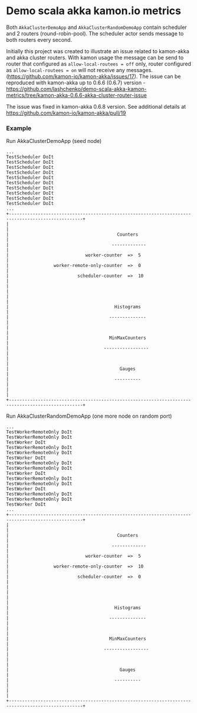 # Demo scala akka kamon.io metrics

Both `AkkaClusterDemoApp` and `AkkaClusterRandomDemoApp` contain scheduler and 2 routers (round-robin-pool).
The scheduler actor sends message to both routers every second.


Initially this project was created to illustrate an issue related to kamon-akka and akka cluster routers.
With kamon usage the message can be send to router that configured as `allow-local-routees = off` only, router configured as `allow-local-routees = on` will not receive any messages. (https://github.com/kamon-io/kamon-akka/issues/17).
The issue can be reproduced with kamon-akka up to 0.6.6 (0.6.7) version - https://github.com/lashchenko/demo-scala-akka-kamon-metrics/tree/kamon-akka-0.6.6-akka-cluster-router-issue

The issue was fixed in kamon-akka 0.6.8 version.
See additional details at https://github.com/kamon-io/kamon-akka/pull/19



### Example

Run AkkaClusterDemoApp (seed node)
```
...
TestScheduler DoIt
TestScheduler DoIt
TestScheduler DoIt
TestScheduler DoIt
TestScheduler DoIt
TestScheduler DoIt
TestScheduler DoIt
TestScheduler DoIt
TestScheduler DoIt
TestScheduler DoIt
...
+--------------------------------------------------------------------------------------------------+
|                                                                                                  |
|                                         Counters                                                 |
|                                       -------------                                              |
|                             worker-counter  =>  5                                                |
|                 worker-remote-only-counter  =>  0                                                |
|                          scheduler-counter  =>  10                                               |
|                                                                                                  |
|                                                                                                  |
|                                        Histograms                                                |
|                                      --------------                                              |
|                                                                                                  |
|                                      MinMaxCounters                                              |
|                                    -----------------                                             |
|                                                                                                  |
|                                          Gauges                                                  |
|                                        ----------                                                |
|                                                                                                  |
+--------------------------------------------------------------------------------------------------+
```

Run AkkaClusterRandomDemoApp (one more node on random port)
```
...
TestWorkerRemoteOnly DoIt
TestWorkerRemoteOnly DoIt
TestWorker DoIt
TestWorkerRemoteOnly DoIt
TestWorkerRemoteOnly DoIt
TestWorker DoIt
TestWorkerRemoteOnly DoIt
TestWorkerRemoteOnly DoIt
TestWorker DoIt
TestWorkerRemoteOnly DoIt
TestWorkerRemoteOnly DoIt
TestWorker DoIt
TestWorkerRemoteOnly DoIt
TestWorkerRemoteOnly DoIt
TestWorker DoIt
...
+--------------------------------------------------------------------------------------------------+
|                                                                                                  |
|                                         Counters                                                 |
|                                       -------------                                              |
|                             worker-counter  =>  5                                                |
|                 worker-remote-only-counter  =>  10                                               |
|                          scheduler-counter  =>  0                                                |
|                                                                                                  |
|                                                                                                  |
|                                        Histograms                                                |
|                                      --------------                                              |
|                                                                                                  |
|                                      MinMaxCounters                                              |
|                                    -----------------                                             |
|                                                                                                  |
|                                          Gauges                                                  |
|                                        ----------                                                |
|                                                                                                  |
+--------------------------------------------------------------------------------------------------+
```

